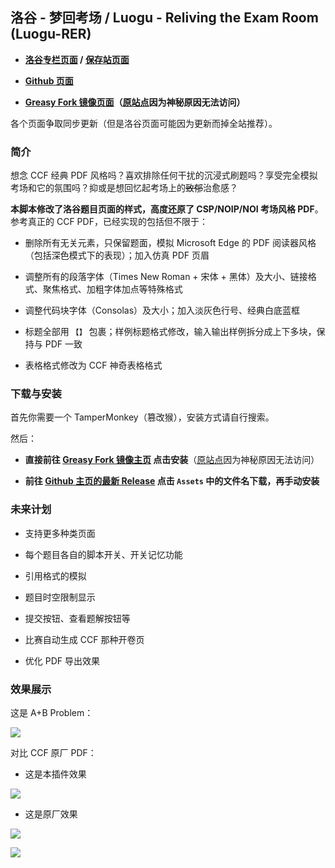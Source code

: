 ## 洛谷 - 梦回考场 / Luogu - Reliving the Exam Room (Luogu-RER)

+ **[洛谷专栏页面](https://www.luogu.com.cn/article/1zsty2vh) / [保存站页面](https://www.luogu.me/article/1zsty2vh)**

+ **[Github 页面](https://github.com/Jerrycyx/Luogu-RER)**

+ **[Greasy Fork 镜像页面](https://www.fu.cloudns.be/zh-CN/scripts/543195-%E6%B4%9B%E8%B0%B7-%E6%A2%A6%E5%9B%9E%E8%80%83%E5%9C%BA)（[原站点](https://greasyfork.org/zh-CN/scripts/543195-%E6%B4%9B%E8%B0%B7-%E6%A2%A6%E5%9B%9E%E8%80%83%E5%9C%BA)因为神秘原因无法访问）**

各个页面争取同步更新（但是洛谷页面可能因为更新而掉全站推荐）。

### 简介

想念 CCF 经典 PDF 风格吗？喜欢排除任何干扰的沉浸式刷题吗？享受完全模拟考场和它的氛围吗？抑或是想回忆起考场上的~~致郁~~治愈感？

**本脚本修改了洛谷题目页面的样式，高度还原了 CSP/NOIP/NOI 考场风格 PDF**。参考真正的 CCF PDF，已经实现的包括但不限于：

+ 删除所有无关元素，只保留题面，模拟 Microsoft Edge 的 PDF 阅读器风格（包括深色模式下的表现）；加入仿真 PDF 页眉

+ 调整所有的段落字体（Times New Roman + 宋体 + 黑体）及大小、链接格式、聚焦格式、加粗字体加点等特殊格式

+ 调整代码块字体（Consolas）及大小；加入淡灰色行号、经典白底蓝框

+ 标题全部用 `【】` 包裹；样例标题格式修改，输入输出样例拆分成上下多块，保持与 PDF 一致

+ 表格格式修改为 CCF 神奇表格格式

### 下载与安装

首先你需要一个 TamperMonkey（篡改猴），安装方式请自行搜索。

然后：

+ **直接前往 [Greasy Fork 镜像主页](https://www.fu.cloudns.be/zh-CN/scripts/543195-%E6%B4%9B%E8%B0%B7-%E6%A2%A6%E5%9B%9E%E8%80%83%E5%9C%BA) 点击安装**（[原站点](https://greasyfork.org/zh-CN)因为神秘原因无法访问）

+ **前往 [Github 主页的最新 Release](https://github.com/Jerrycyx/Luogu-RER/releases/latest) 点击 `Assets` 中的文件名下载，再手动安装**

### 未来计划

+ 支持更多种类页面

+ 每个题目各自的脚本开关、开关记忆功能

+ 引用格式的模拟

+ 题目时空限制显示

+ 提交按钮、查看题解按钮等

+ 比赛自动生成 CCF 那种开卷页

+ 优化 PDF 导出效果

### 效果展示

这是 A+B Problem：

![](https://s21.ax1x.com/2025/07/21/pV8yktI.png)

对比 CCF 原厂 PDF：

+ 这是本插件效果

![](https://s21.ax1x.com/2025/07/21/pV8yFAA.jpg)

+ 这是原厂效果

![](https://s21.ax1x.com/2025/07/21/pV8yC0H.jpg)

![](https://s21.ax1x.com/2025/07/21/pV8y9ne.jpg)
